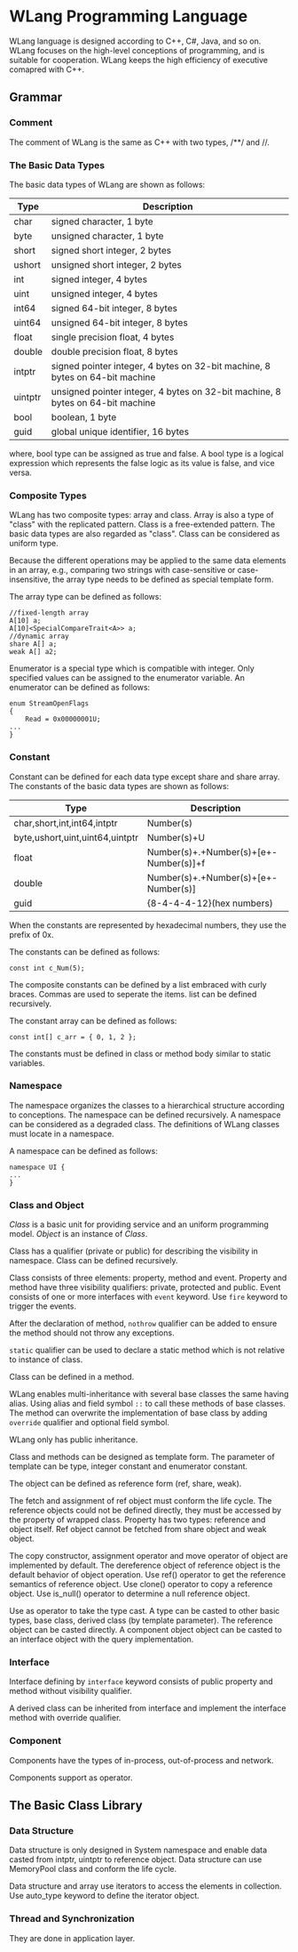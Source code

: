 ﻿<!--
#
# Copyright (c) 2013, Xin YUAN, courses of Zhejiang University
# All rights reserved.
#
# This program is free software; you can redistribute it and/or
# modify it under the terms of the 2-Clause BSD License.
#
# Author contact information:
#   yxxinyuan@zju.edu.cn
#
-->

# WLang Programming Language

WLang language is designed according to C++, C#, Java, and so on.
WLang focuses on the high-level conceptions of programming,
and is suitable for cooperation. WLang keeps the high efficiency of executive
comapred with C++.

## Grammar

### Comment

The comment of WLang is the same as C++ with two types, /**/ and //.

### The Basic Data Types

The basic data types of WLang are shown as follows:

| Type | Description |
|-----|-----|
|char| signed character, 1 byte |
|byte| unsigned character, 1 byte |
|short| signed short integer, 2 bytes |
|ushort| unsigned short integer, 2 bytes |
|int| signed integer, 4 bytes |
|uint| unsigned integer, 4 bytes |
|int64| signed 64-bit integer, 8 bytes |
|uint64| unsigned 64-bit integer, 8 bytes |
|float| single precision float, 4 bytes |
|double| double precision float, 8 bytes |
|intptr| signed pointer integer, 4 bytes on 32-bit machine, 8 bytes on 64-bit machine |
|uintptr| unsigned pointer integer, 4 bytes on 32-bit machine, 8 bytes on 64-bit machine |
|bool| boolean, 1 byte |
|guid| global unique identifier, 16 bytes |

where, bool type can be assigned as true and false. A bool type is a logical expression
which represents the false logic as its value is false, and vice versa.

### Composite Types

WLang has two composite types: array and class. Array is also a type of "class"
with the replicated pattern. Class is a free-extended pattern. The basic data types
are also regarded as "class". Class can be considered as uniform type.

Because the different operations may be applied to the same data elements in an array,
e.g., comparing two strings with case-sensitive or case-insensitive, the array type
needs to be defined as special template form.

The array type can be defined as follows:

```
//fixed-length array
A[10] a;
A[10]<SpecialCompareTrait<A>> a;
//dynamic array
share A[] a;
weak A[] a2;
```

Enumerator is a special type which is compatible with integer. Only specified values
can be assigned to the enumerator variable. An enumerator can be defined as follows:

```
enum StreamOpenFlags
{
	Read = 0x00000001U;
...
}
```

### Constant

Constant can be defined for each data type except share and share array.
The constants of the basic data types are shown as follows:

|Type|Description|
|---|---|
|char,short,int,int64,intptr|Number(s)|
|byte,ushort,uint,uint64,uintptr|Number(s)+U|
|float|Number(s)+.+Number(s)+\[e+-Number(s)\]+f|
|double|Number(s)+.+Number(s)+\[e+-Number(s)\]|
|guid|{8-4-4-4-12}(hex numbers)|

When the constants are represented by hexadecimal numbers, they use the prefix of 0x.

The constants can be defined as follows:

```
const int c_Num(5);
```

The composite constants can be defined by a list embraced with curly braces.
Commas are used to seperate the items. list can be defined recursively.

The constant array can be defined as follows:

```
const int[] c_arr = { 0, 1, 2 };
```

The constants must be defined in class or method body similar to static variables.

### Namespace

The namespace organizes the classes to a hierarchical structure according to conceptions.
The namespace can be defined recursively. A namespace can be considered as a degraded class.
The definitions of WLang classes must locate in a namespace.

A namespace can be defined as follows:

```
namespace UI {
...
}
```

### Class and Object

*Class* is a basic unit for providing service and an uniform programming model.
*Object* is an instance of *Class*.

Class has a qualifier (private or public) for describing the visibility
in namespace. Class can be defined recursively.

Class consists of three elements: property, method and event. Property and method
have three visibility qualifiers: private, protected and public.
Event consists of one or more interfaces with `event` keyword.
Use `fire` keyword to trigger the events.

After the declaration of method, `nothrow` qualifier can be added to
ensure the method should not throw any exceptions.

`static` qualifier can be used to declare a static method which is not relative
to instance of class.

Class can be defined in a method.

WLang enables multi-inheritance with several base classes the same having alias.
Using alias and field symbol `::` to call these methods of base classes.
The method can overwrite the implementation of base class by adding `override`
qualifier and optional field symbol.

WLang only has public inheritance.

Class and methods can be designed as template form. The parameter of template
can be type, integer constant and enumerator constant.

The object can be defined as reference form (ref, share, weak).

The fetch and assignment of ref object must conform the life cycle.
The reference objects could not be defined directly, they must be accessed
by the property of wrapped class. Property has two types: reference and
object itself. Ref object cannot be fetched from share object and weak object.

The copy constructor, assignment operator and move operator of object are
implemented by default. The dereference object of reference object is
the default behavior of object operation.
Use ref() operator to get the reference semantics of reference object.
Use clone() operator to copy a reference object.
Use is_null() operator to determine a null reference object.

Use as operator to take the type cast. A type can be casted to other basic types,
base class, derived class (by template parameter).
The reference object can be casted directly.
A component object object can be casted to an interface object with
the query implementation.

### Interface

Interface defining by `interface` keyword consists of public property and method
without visibility qualifier.

A derived class can be inherited from interface and implement the interface method
with override qualifier.

### Component

Components have the types of in-process, out-of-process and network.

Components support as operator.

## The Basic Class Library


### Data Structure

Data structure is only designed in System namespace and enable data casted from
intptr, uintptr to reference object. Data structure can use MemoryPool class and
conform the life cycle.

Data structure and array use iterators to access the elements in collection.
Use auto_type keyword to define the iterator object.

### Thread and Synchronization

They are done in application layer.
